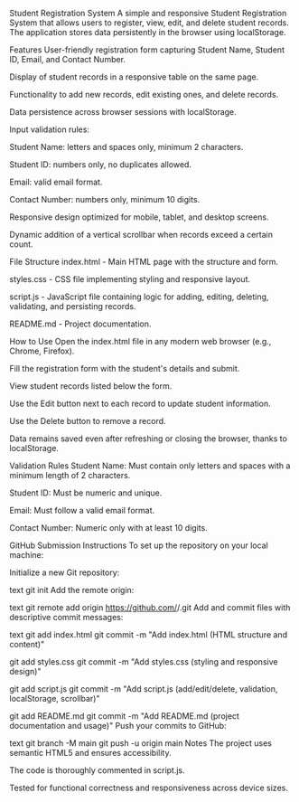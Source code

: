 Student Registration System
A simple and responsive Student Registration System that allows users to register, view, edit, and delete student records. The application stores data persistently in the browser using localStorage.

Features
User-friendly registration form capturing Student Name, Student ID, Email, and Contact Number.

Display of student records in a responsive table on the same page.

Functionality to add new records, edit existing ones, and delete records.

Data persistence across browser sessions with localStorage.

Input validation rules:

Student Name: letters and spaces only, minimum 2 characters.

Student ID: numbers only, no duplicates allowed.

Email: valid email format.

Contact Number: numbers only, minimum 10 digits.

Responsive design optimized for mobile, tablet, and desktop screens.

Dynamic addition of a vertical scrollbar when records exceed a certain count.

File Structure
index.html - Main HTML page with the structure and form.

styles.css - CSS file implementing styling and responsive layout.

script.js - JavaScript file containing logic for adding, editing, deleting, validating, and persisting records.

README.md - Project documentation.

How to Use
Open the index.html file in any modern web browser (e.g., Chrome, Firefox).

Fill the registration form with the student's details and submit.

View student records listed below the form.

Use the Edit button next to each record to update student information.

Use the Delete button to remove a record.

Data remains saved even after refreshing or closing the browser, thanks to localStorage.

Validation Rules
Student Name: Must contain only letters and spaces with a minimum length of 2 characters.

Student ID: Must be numeric and unique.

Email: Must follow a valid email format.

Contact Number: Numeric only with at least 10 digits.

GitHub Submission Instructions
To set up the repository on your local machine:

Initialize a new Git repository:

text
git init
Add the remote origin:

text
git remote add origin https://github.com/<your-username>/<your-repo>.git
Add and commit files with descriptive commit messages:

text
git add index.html
git commit -m "Add index.html (HTML structure and content)"

git add styles.css
git commit -m "Add styles.css (styling and responsive design)"

git add script.js
git commit -m "Add script.js (add/edit/delete, validation, localStorage, scrollbar)"

git add README.md
git commit -m "Add README.md (project documentation and usage)"
Push your commits to GitHub:

text
git branch -M main
git push -u origin main
Notes
The project uses semantic HTML5 and ensures accessibility.

The code is thoroughly commented in script.js.

Tested for functional correctness and responsiveness across device sizes.